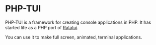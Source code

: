 # PHP-TUI

PHP-TUI is a framework for creating console applications in PHP. It has
started life as a PHP port of
[Ratatui](https://github.com/ratatui-org/ratatui).

You can use it to make full screen, animated, terminal applications.
